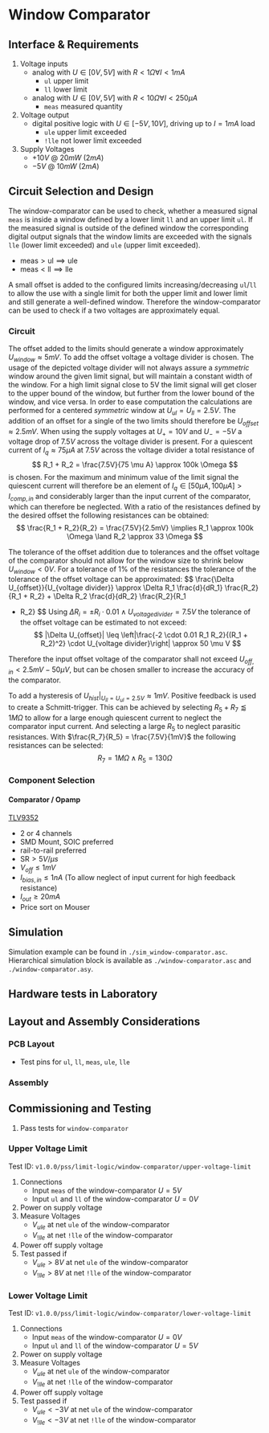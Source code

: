 # Window Comparator

## Interface & Requirements

1. Voltage inputs
    - analog with $U \in [0V, 5V]$ with $R < 1 \Omega \forall I < 1mA$
        - `ul` upper limit
        - `ll` lower limit
    - analog with $U \in [0V, 5V]$ with $R < 10 \Omega \forall I < 250\mu A$
        - `meas` measured quantity
2. Voltage output
    - digital positive logic with $U \in [-5V, 10V]$, driving up to $I = 1 mA$
    load
        - `ule` upper limit exceeded
        - `!lle` not lower limit exceeded
3. Supply Voltages
    - $+10V$ @ $20mW$ ($2mA$)
    - $-5V$ @ $10mW$ ($2mA$)

## Circuit Selection and Design

The window-comparator can be used to check, whether a measured signal `meas` is
inside a window defined by a lower limit `ll` and an upper limit `ul`. If the
measured signal is outside of the defined window the corresponding digital
output signals that the window limits are exceeded with the signals `lle`
(lower limit exceeded) and `ule` (upper limit exceeded).

- $\text{meas} > \text{ul} \implies \text{ule}$
- $\text{meas} < \text{ll} \implies \text{lle}$

A small offset is added to the configured limits increasing/decreasing
`ul`/`ll` to allow the use with a single limit for both the upper limit and
lower limit and still generate a well-defined window.
Therefore the window-comparator can be used to check if a two voltages are
approximately equal.

### Circuit

The offset added to the limits should generate a window approximately
$U_{window} \approx 5mV$. To add the offset voltage a voltage divider is
chosen. The usage of the depicted voltage divider will not always assure a
_symmetric_ window around the given limit signal, but will maintain a constant
width of the window. For a high limit signal close to 5V the limit signal will
get closer to the upper bound of the window, but further from the lower bound
of the window, and vice versa. In order to ease computation the calculations
are performed for a centered _symmetric_ window at $U_{ul} = U_{ll} = 2.5V$.
The addition of an offset for a single of the two limits should therefore be
$U_{offset} \approx 2.5mV$. When using the supply voltages at $U_{+} = 10V$ and
$U_{-} = -5V$ a voltage drop of $7.5V$ across the voltage divider is present.
For a quiescent current of $I_q \approx 75 \mu A$ at $7.5V$ across the voltage
divider a total resistance of
$$ R_1 + R_2 = \frac{7.5V}{75 \mu A} \approx 100k \Omega $$
is chosen. For the maximum and minimum value of the limit signal the quiescent
current will therefore be an element of $I_q \in [50 \mu A, 100 \mu A] >
I_{comp,in}$ and considerably larger than the input current of the comparator,
which can therefore be neglected. With a ratio of the resistances defined by
the desired offset the following resistances can be obtained:
$$ \frac{R_1 + R_2}{R_2} = \frac{7.5V}{2.5mV} \implies R_1 \approx 100k \Omega
\land R_2 \approx 33 \Omega $$

The tolerance of the offset addition due to tolerances and the offset voltage
of the comparator should not allow for the window size to shrink below
$U_{window} < 0V$. For a tolerance of $1\%$ of the resistances the tolerance of
the tolerance of the offset voltage can be approximated:
$$ \frac{\Delta U_{offset}}{U_{voltage divider}} \approx \Delta R_1
\frac{d}{dR_1} \frac{R_2}{R_1 + R_2} + \Delta R_2 \frac{d}{dR_2} \frac{R_2}{R_1
+ R_2} $$
Using $\Delta R_i = \pm R_i \cdot 0.01 \land U_{voltage divider} = 7.5V$ the
tolerance of the offset voltage can be estimated to not exceed:
$$ |\Delta U_{offset}| \leq \left|\frac{-2 \cdot 0.01 R_1 R_2}{(R_1 + R_2)^2}
\cdot U_{voltage divider}\right| \approx 50 \mu V $$

Therefore the input offset voltage of the comparator shall not exceed
$U_{off,in} < 2.5mV - 50 \mu V$, but can be chosen smaller to increase the
accuracy of the comparator.

To add a hysteresis of $U_{hist} \big|_{U_{ll} = U_{ul} = 2.5V} \approx 1mV$.
Positive feedback is used to create a Schmitt-trigger. This can be achieved by
selecting $R_5 + R_7 \lessapprox 1M \Omega$ to allow for a large enough
quiescent current to neglect the comparator input current. And selecting a
large $R_5$ to neglect parasitic resistances. With $\frac{R_7}{R_5} =
\frac{7.5V}{1mV}$ the following resistances can be selected:
$$ R_7 = 1M\Omega \land R_5 = 130 \Omega $$

### Component Selection

#### Comparator / Opamp

[TLV9352](https://mou.sr/3BJsKZm)

- 2 or 4 channels
- SMD Mount, SOIC preferred
- rail-to-rail preferred
- $\text{SR} > 5V / \mu s$
- $V_{off} \leq 1mV$
- $I_{bias, in} \leq 1nA$ (To allow neglect of input current for high feedback resistance)
- $I_{out} \geq 20mA$
- Price sort on Mouser

## Simulation

Simulation example can be found in `./sim_window-comparator.asc`.
Hierarchical simulation block is available as `./window-comparator.asc` and
`./window-comparator.asy`.

## Hardware tests in Laboratory

## Layout and Assembly Considerations

### PCB Layout

- Test pins for `ul`, `ll`, `meas`, `ule`, `lle`

### Assembly

## Commissioning and Testing

1. Pass tests for `window-comparator`

### Upper Voltage Limit

Test ID: `v1.0.0/pss/limit-logic/window-comparator/upper-voltage-limit`

1. Connections
    - Input `meas` of the window-comparator $U=5V$
    - Input `ul` and `ll` of the window-comparator $U=0V$
2. Power on supply voltage
3. Measure Voltages
    - $V_{ule}$ at net `ule` of the window-comparator
    - $V_{!lle}$ at net `!lle` of the window-comparator
4. Power off supply voltage
5. Test passed if
    - $V_{ule} > 8V$ at net `ule` of the window-comparator
    - $V_{!lle} > 8V$ at net `!lle` of the window-comparator

### Lower Voltage Limit

Test ID: `v1.0.0/pss/limit-logic/window-comparator/lower-voltage-limit`

1. Connections
    - Input `meas` of the window-comparator $U=0V$
    - Input `ul` and `ll` of the window-comparator $U=5V$
2. Power on supply voltage
3. Measure Voltages
    - $V_{ule}$ at net `ule` of the window-comparator
    - $V_{!lle}$ at net `!lle` of the window-comparator
4. Power off supply voltage
5. Test passed if
    - $V_{ule} < -3V$ at net `ule` of the window-comparator
    - $V_{!lle} < -3V$ at net `!lle` of the window-comparator
